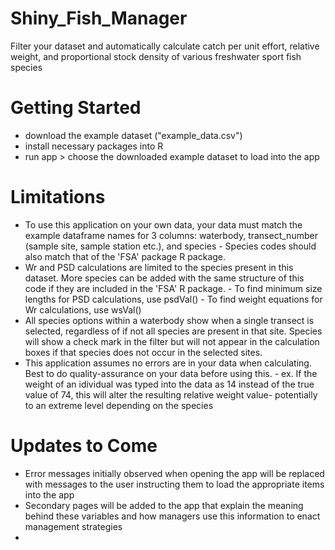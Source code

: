 # Shiny_Fish_Manager
Filter your dataset and automatically calculate catch per unit effort, relative weight, and proportional stock density of various freshwater sport fish species 

# Getting Started
- download the example dataset ("example_data.csv")
- install necessary packages into R 
- run app > choose the downloaded example dataset to load into the app 

# Limitations
- To use this application on your own data, your data must match the example dataframe names for 3 columns: waterbody, transect_number (sample site, sample station etc.), and species 
        - Species codes should also match that of the 'FSA' package R package. 
- Wr and PSD calculations are limited to the species present in this dataset. More species can be added with the same structure of this code if they are included in the 'FSA' R package. 
        - To find minimum size lengths for PSD calculations, use psdVal()
        - To find weight equations for Wr calculations, use wsVal()
- All species options within a waterbody show when a single transect is selected, regardless of if not all species are present in that site. Species will show a check mark in the filter but will not appear in the calculation boxes if that species does not occur in the selected sites. 
- This application assumes no errors are in your data when calculating. Best to do quality-assurance on your data before using this.
        - ex. If the weight of an idividual was typed into the data as 14 instead of the true value of 74, this will alter the resulting relative weight value- potentially to an extreme level depending on the species 


# Updates to Come 
- Error messages initially observed when opening the app will be replaced with messages to the user instructing them to load the appropriate items into the app
- Secondary pages will be added to the app that explain the meaning behind these variables and how managers use this information to enact management strategies 
- 
